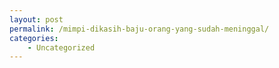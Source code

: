 ```yaml
---
layout: post
permalink: /mimpi-dikasih-baju-orang-yang-sudah-meninggal/
categories:
    - Uncategorized
---
```


